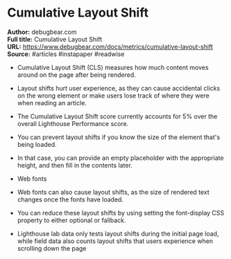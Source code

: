 # Cumulative Layout Shift

**Author:** debugbear.com  
**Full title:** Cumulative Layout Shift  
**URL:** https://www.debugbear.com/docs/metrics/cumulative-layout-shift  
**Source:** #articles #instapaper #readwise

- Cumulative Layout Shift (CLS) measures how much content moves around on the page after being rendered. 
   
- Layout shifts hurt user experience, as they can cause accidental clicks on the wrong element or make users lose track of where they were when reading an article. 
   
- The Cumulative Layout Shift score currently accounts for 5% over the overall Lighthouse Performance score. 
   
- You can prevent layout shifts if you know the size of the element that's being loaded. 
   
- In that case, you can provide an empty placeholder with the appropriate height, and then fill in the contents later. 
   
- Web fonts 
   
- Web fonts can also cause layout shifts, as the size of rendered text changes once the fonts have loaded. 
   
- You can reduce these layout shifts by using setting the font-display CSS property to either optional or fallback. 
   
- Lighthouse lab data only tests layout shifts during the initial page load, while field data also counts layout shifts that users experience when scrolling down the page 
   

